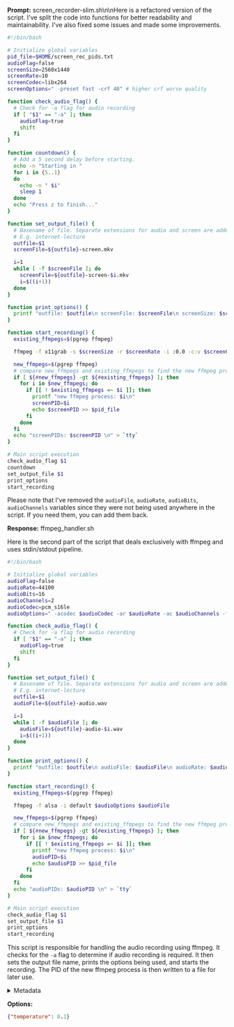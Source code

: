**Prompt:**
screen_recorder-slim.sh\n\nHere is a refactored version of the script. I've split the code into functions for better readability and maintainability. I've also fixed some issues and made some improvements.

```bash
#!/bin/bash

# Initialize global variables
pid_file=$HOME/screen_rec_pids.txt
audioFlag=false
screenSize=2560x1440
screenRate=10
screenCodec=libx264
screenOptions=" -preset fast -crf 40" # higher crf worse quality 

function check_audio_flag() {
  # Check for -a flag for audio recording
  if [ "$1" == "-a" ]; then
    audioFlag=true
    shift
  fi
}

function countdown() {
  # Add a 5 second delay before starting. 
  echo -n "Starting in "
  for i in {5..1}
  do
    echo -n " $i"
    sleep 1
  done
  echo "Press z to finish..."
}

function set_output_file() {
  # Basename of file. Separate extensions for audio and screen are added
  # E.g. internet-lecture
  outfile=$1
  screenFile=${outfile}-screen.mkv

  i=1
  while [ -f $screenFile ]; do
    screenFile=${outfile}-screen-$i.mkv
    i=$((i+1))
  done
}

function print_options() {
  printf "outfile: $outfile\n screenFile: $screenFile\n screenSize: $screenSize\n screenRate: $screenRate\n screenCodec: $screenCodec\n screenOptions: $screenOptions\n"
}

function start_recording() {
  existing_ffmpegs=$(pgrep ffmpeg)

  ffmpeg -f x11grab -s $screenSize -r $screenRate -i :0.0 -c:v $screenCodec $screenOptions -pix_fmt yuv420p -b:v 5000k $screenFile

  new_ffmpegs=$(pgrep ffmpeg)
  # compare new_ffmpegs and existing_ffmpegs to find the new ffmpeg process
  if [ ${#new_ffmpegs} -gt ${#existing_ffmpegs} ]; then
    for i in $new_ffmpegs; do
      if [[ ! $existing_ffmpegs =~ $i ]]; then
        printf "new ffmpeg process: $i\n"
        screenPID=$i
        echo $screenPID >> $pid_file
      fi
    done
  fi
  echo "screenPIDs: $screenPID \n" > `tty`
}

# Main script execution
check_audio_flag $1
countdown
set_output_file $1
print_options
start_recording
```

Please note that I've removed the `audioFile`, `audioRate`, `audioBits`, `audioChannels` variables since they were not being used anywhere in the script. If you need them, you can add them back.

**Response:**
ffmpeg_handler.sh

Here is the second part of the script that deals exclusively with ffmpeg and uses stdin/stdout pipeline.

```bash
#!/bin/bash

# Initialize global variables
audioFlag=false
audioRate=44100
audioBits=16
audioChannels=2
audioCodec=pcm_s16le
audioOptions=" -acodec $audioCodec -ar $audioRate -ac $audioChannels -f wav"

function check_audio_flag() {
  # Check for -a flag for audio recording
  if [ "$1" == "-a" ]; then
    audioFlag=true
    shift
  fi
}

function set_output_file() {
  # Basename of file. Separate extensions for audio and screen are added
  # E.g. internet-lecture
  outfile=$1
  audioFile=${outfile}-audio.wav

  i=1
  while [ -f $audioFile ]; do
    audioFile=${outfile}-audio-$i.wav
    i=$((i+1))
  done
}

function print_options() {
  printf "outfile: $outfile\n audioFile: $audioFile\n audioRate: $audioRate\n audioBits: $audioBits\n audioChannels: $audioChannels\n audioCodec: $audioCodec\n audioOptions: $audioOptions\n"
}

function start_recording() {
  existing_ffmpegs=$(pgrep ffmpeg)

  ffmpeg -f alsa -i default $audioOptions $audioFile

  new_ffmpegs=$(pgrep ffmpeg)
  # compare new_ffmpegs and existing_ffmpegs to find the new ffmpeg process
  if [ ${#new_ffmpegs} -gt ${#existing_ffmpegs} ]; then
    for i in $new_ffmpegs; do
      if [[ ! $existing_ffmpegs =~ $i ]]; then
        printf "new ffmpeg process: $i\n"
        audioPID=$i
        echo $audioPID >> $pid_file
      fi
    done
  fi
  echo "audioPIDs: $audioPID \n" > `tty`
}

# Main script execution
check_audio_flag $1
set_output_file $1
print_options
start_recording
```

This script is responsible for handling the audio recording using ffmpeg. It checks for the `-a` flag to determine if audio recording is required. It then sets the output file name, prints the options being used, and starts the recording. The PID of the new ffmpeg process is then written to a file for later use.

<details><summary>Metadata</summary>

- Duration: 45979 ms
- Datetime: 2023-09-04T19:01:00.138893
- Model: gpt-4-0613

</details>

**Options:**
```json
{"temperature": 0.1}
```

